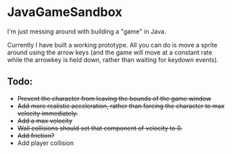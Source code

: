 # JavaGameSandbox

I'm just messing around with building a "game" in Java.

Currently I have built a working prototype. All you can do is move a sprite around using the arrow keys (and the game will move at a constant rate while the arrowkey is held down, rather than waiting for keydown events).

## Todo:

- ~~Prevent the character from leaving the bounds of the game window~~
- ~~Add more realistic acceleration, rather than forcing the character to max velocity immediately.~~
- ~~Add a max velocity~~
- ~~Wall collisions should set that component of velocity to 0.~~
- ~~Add friction?~~
- Add player collision
